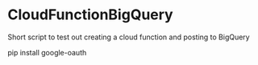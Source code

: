 # CloudFunctionBigQuery
Short script to test out creating a cloud function and posting to BigQuery 

pip install google-oauth